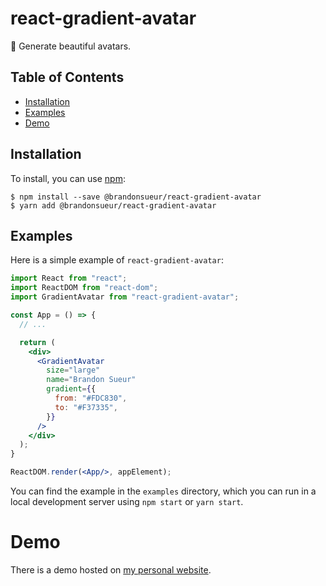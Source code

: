 # react-gradient-avatar

🌈 Generate beautiful avatars.

## Table of Contents

- [Installation](#installation)
- [Examples](#examples)
- [Demo](#demo)

## Installation

To install, you can use [npm](https://www.npmjs.com/package/brandonsueur/react-gradient-avatar):
```shell
$ npm install --save @brandonsueur/react-gradient-avatar
$ yarn add @brandonsueur/react-gradient-avatar
```

## Examples

Here is a simple example of `react-gradient-avatar`:

```jsx
import React from "react";
import ReactDOM from "react-dom";
import GradientAvatar from "react-gradient-avatar";

const App = () => {
  // ...

  return (
    <div>
      <GradientAvatar
        size="large"
        name="Brandon Sueur"
        gradient={{
          from: "#FDC830",
          to: "#F37335",
        }}
      />
    </div>
  );
}

ReactDOM.render(<App/>, appElement);
```

You can find the example in the `examples` directory, which you can run in a
local development server using `npm start` or `yarn start`.

# Demo

There is a demo hosted on [my personal website](https://brandonsueur.fr/projets/react-gradient-avatar).